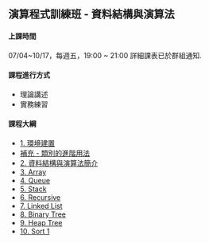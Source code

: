 ## 演算程式訓練班 - 資料結構與演算法

#### 上課時間

07/04~10/17，每週五，19:00 ~ 21:00
詳細課表已於群組通知.

#### 課程進行方式

- 理論講述
- 實務練習

#### 課程大綱
- [1. 環境建置](http://ap-training.github.io/Data_Structure202507/0.%20開發環境建置.slides.html)
- [補充 - 類別的進階用法](http://ap-training.github.io/Data_Structure202507/0-1.%20補充%20-%20類別進階用法_Q.slides.html)
- [2. 資料結構與演算法簡介](http://ap-training.github.io/Data_Structure202507/1.%20資料結構與演算法簡介.slides.html)
- [3. Array](http://ap-training.github.io/Data_Structure202507/2.%20陣列(Array)_Q.slides.html)
- [4. Queue](http://ap-training.github.io/Data_Structure202507/3.%20佇列(Queue)_Q.slides.html)
- [5. Stack](http://ap-training.github.io/Data_Structure202507/4.堆疊_Q(Stack).slides.html)
- [6. Recursive](http://ap-training.github.io/Data_Structure202507/13.%20遞迴_Q(Recursive).slides.html)
- [7. Linked List](http://ap-training.github.io/Data_Structure202507/5.鏈結串列_Q(Linked%20List).slides.html)
- [8. Binary Tree](http://ap-training.github.io/Data_Structure202507/6.二元搜尋樹(Binary%20Search%20Tree)_Q.slides.html)
- [9. Heap Tree](http://ap-training.github.io/Data_Structure202507/7.堆積樹(Heap%20Tree)_Q.slides.html)
- [10. Sort 1](http://ap-training.github.io/Data_Structure202507/9.排序(Sort)(一)_Q.slides.html)
